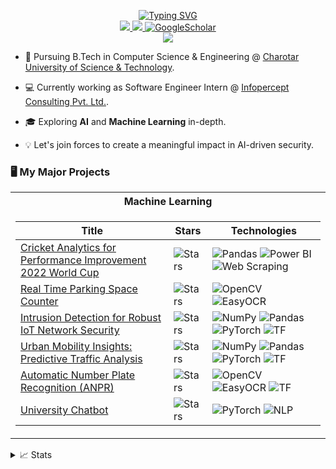 <p align="center">
<a href="https://github.com/mvshah10">
    <img src="https://readme-typing-svg.demolab.com?font=Georgia&size=18&duration=2000&pause=100&multiline=true&width=500&height=80&lines=Meghal+Shah;Computer Science Student+%7C+Software+Engineer+Intern; AI+%7C+Data Science+%7C+Machine+Learning+%7C+DevSecOps" alt="Typing SVG" />
</a>
<br/>

<!-- <a href="">
    <img src="https://img.shields.io/badge/Website-gkos.tech-red?style=flat-square">
</a> -->

<!-- <a href="">
    <img src="https://img.shields.io/badge/PDF-CV-red?style=flat-square&logo=adobe">
</a> -->

<a href="mailto:mvshah1011@gmail.com">
    <img src="https://img.shields.io/badge/-Email-red?style=flat-square&logo=gmail&logoColor=white">
</a>
<a href="https://www.linkedin.com/in/mvshah10/">
    <img src="https://img.shields.io/badge/-Linkedin-blue?style=flat-square&logo=linkedin">
</a>
<a href='https://scholar.google.com/citations?view_op=list_works&hl=en&hl=en&user=xBh_t-wAAAAJ' target="_blank">
    <img alt='GoogleScholar' src='https://img.shields.io/badge/Scholar-100000?style=flat&logo=GoogleScholar&logoColor=white&&color=0181FF'>
</a>

<br/> 

<a href="https://github.com/mvshah10">
    <img src="https://github-stats-alpha.vercel.app/api?username=mvshah10&cc=22272e&tc=37BCF6&ic=fff&bc=0000">
</a>
</p>

* 📖 Pursuing B.Tech in Computer Science & Engineering @ [Charotar University of Science & Technology](https://charusat.ac.in/).

* 💻 Currently working as Software Engineer Intern @ [Infopercept Consulting Pvt. Ltd.](https://www.infopercept.com/).

* 🎓 Exploring **AI** and **Machine Learning** in-depth.

* 💡 Let's join forces to create a meaningful impact in AI-driven security.

### 🖥️ My Major Projects
<table>
<tr><th>Machine Learning </th></tr>
<tr><td>

|Title | Stars | Technologies|
|--|--|--|
| [Cricket Analytics for Performance Improvement 2022 World Cup](https://github.com/mvshah10/Cricket_Analytics_for_Performance_Improvement_2022_World_Cup) | <img alt="Stars" src="https://img.shields.io/github/stars/mvshah10/Cricket_Analytics_for_Performance_Improvement_2022_World_Cup?style=flat-square&labelColor=black"/> | ![Pandas](https://img.shields.io/badge/Pandas-black?style=flat-square&logo=pandas) ![Power BI](https://img.shields.io/badge/PowerBI-black?style=flat-square&logo=powerbi) ![Web Scraping](https://img.shields.io/badge/WebScraping-black?style=flat-square&logo=webscraping)| 
| [Real Time Parking Space Counter](https://github.com/mvshah10/Real_time_Parking_Space_Counter) | <img alt="Stars" src="https://img.shields.io/github/stars/mvshah10/Real_time_Parking_Space_Counter?style=flat-square&labelColor=black"/> | ![OpenCV](https://img.shields.io/badge/OpenCV-black?style=flat-square&logo=opencv) ![EasyOCR](https://img.shields.io/badge/EasyOCR-black?style=flat-square&logo=easyocr)|
| [Intrusion Detection for Robust IoT Network Security](https://github.com/mvshah10/Intrusion_Detection_for_Robust_IoT_Network_Security) | <img alt="Stars" src="https://img.shields.io/github/stars/mvshah10/Intrusion_Detection_for_Robust_IoT_Network_Security?style=flat-square&labelColor=black"/> | ![NumPy](https://img.shields.io/badge/NumPy-black?style=flat-square&logo=numpy) ![Pandas](https://img.shields.io/badge/Pandas-black?style=flat-square&logo=pandas) ![PyTorch](https://img.shields.io/badge/PyTorch-black?style=flat-square&logo=pytorch) ![TF](https://img.shields.io/badge/TF-black?style=flat-square&logo=tensorflow)|
| [Urban Mobility Insights: Predictive Traffic Analysis](https://github.com/mvshah10/Urban_Mobility_Insights_Predictive_Traffic_Analysis) | <img alt="Stars" src="https://img.shields.io/github/stars/mvshah10/Urban_Mobility_Insights_Predictive_Traffic_Analysis?style=flat-square&labelColor=black"/> | ![NumPy](https://img.shields.io/badge/NumPy-black?style=flat-square&logo=numpy) ![Pandas](https://img.shields.io/badge/Pandas-black?style=flat-square&logo=pandas) ![PyTorch](https://img.shields.io/badge/PyTorch-black?style=flat-square&logo=pytorch) ![TF](https://img.shields.io/badge/TF-black?style=flat-square&logo=tensorflow)|
| [Automatic Number Plate Recognition (ANPR)](https://github.com/mvshah10/Automatic_Number_Plate_Recognition) | <img alt="Stars" src="https://img.shields.io/github/stars/mvshah10/Automatic_Number_Plate_Recognition?style=flat-square&labelColor=black"/> | ![OpenCV](https://img.shields.io/badge/OpenCV-black?style=flat-square&logo=opencv) ![EasyOCR](https://img.shields.io/badge/EasyOCR-black?style=flat-square&logo=easyocr) ![TF](https://img.shields.io/badge/TF-black?style=flat-square&logo=tensorflow)|
| [University Chatbot](https://github.com/mvshah10/University_Chatbot) | <img alt="Stars" src="https://img.shields.io/github/stars/mvshah10/University_Chatbot?style=flat-square&labelColor=black"/> | ![PyTorch](https://img.shields.io/badge/PyTorch-black?style=flat-square&logo=pytorch) ![NLP](https://img.shields.io/badge/NLP-black?style=flat-square&logo=nlp) |

</td>
</table>

<details>
<summary>📈 Stats</summary>
<br>

![](http://github-profile-summary-cards.vercel.app/api/cards/profile-details?username=mvshah10&theme=dracula) 
![](http://github-profile-summary-cards.vercel.app/api/cards/repos-per-language?username=mvshah10&theme=dracula) 
![](http://github-profile-summary-cards.vercel.app/api/cards/most-commit-language?username=mvshah10&theme=dracula)

</details>

